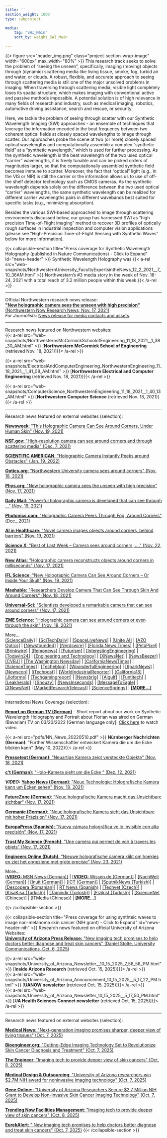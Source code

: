 ```yaml
---
title: ''
section_weight: 1000
type: subproject

media:
    tag: "SWI_Main"
    sort_by: weight_SWI_Main

---
```

{{< figure src="header_img.png" class="project-section-wrap-image" width="600px" max_width="80%" >}}
This research track seeks to solve the problem of “seeing the unseen”, specifically, imaging (moving) objects through (dynamic) scattering media like living tissue, smoke, fog, turbid air and water, or clouds. A robust, flexible, and accurate approach to seeing through scattering media is still one of the major unsolved problems in imaging. When traversing through scattering media, visible light completely loses its spatial structure, which makes imaging with conventional active and passive methods impossible. A potential solution is of high relevance in many fields of research and industry, such as medical imaging, robotics, automotive driving assistance, search and rescue, or security. 

Here, we tackle the problem of seeing through scatter with our Synthetic Wavelength Imaging (SWI) approaches - an ensemble of techniques that leverage the information encoded in the beat frequency between two coherent optical fields at closely spaced wavelengths to image through scatter. Our approaches probe the scene at two (or more) closely spaced optical wavelengths and computationally assemble a complex “synthetic field” at a “synthetic wavelength,” which is used for further processing. As the synthetic wavelength is the beat wavelength of the two used optical “carrier” wavelengths, it is freely tunable and can be picked orders of magnitudes larger, so that the computationally assembled synthetic field becomes immune to scatter. Moreover, the fact that “optical” light (e.g., in the VIS or NIR) is still the carrier or the information allows us to use of off-the shelf detector technology such as CMOS cameras.  As the synthetic wavelength depends solely on the difference between the two used optical “carrier” wavelengths, the same synthetic wavelength can be realized for different carrier wavelengths pairs in different wavebands best suited for specific tasks (e.g., minimizing absorption).  

Besides the various SWI-based approached to image through scattering environments discussed below, our group has harnessed SWI as “high precision Time-of-Flight imaging” method to recover 3D profiles of optically rough surfaces in industrial inspection and computer vision applications (please see ”High-Precision Time-of-Flight Sensing with Synthetic Waves” below for more information). 

{{< collapsible-section title="Press coverage for Synthetic Wavelength Holography (published in Nature Communications) - Click to Expand" id="news-header" >}}
Synthetic Wavelength Holography was {{< a-rel src="web-snapshots/NorthwesternUniversity_FacultyExpertsintheNews_12_2_2021__7_10_36AM.html" >}}
Northwestern’s #3 media story in the week of Nov. 18-24, 2021 with a total reach of 3.2 million people within this week.{{< /a-rel >}}

----------
Official Northwestern research news release:   
[**"New holographic camera sees the unseen with high precision"**  (Northwestern Now Research News, Nov. 17, 2021)](https://news.northwestern.edu/stories/2021/11/new-holographic-camera-sees-the-unseen-with-high-precision/)  
*For Journalists*: [News release for media contacts and assets](https://news.northwestern.edu/stories/2021/11/new-holographic-camera-sees-the-unseen-with-high-precision/&fj=1). 

--------  
Research news featured on Northwestern websites:  
{{< a-rel src="web-snapshots/NorthwesternsMcCormickSchoolofEngineering_11_18_2021__1_38_30_AM.html" >}}
\[**Northwestern McCormick School of Engineering** (retrieved Nov. 18, 2021)\]{{< /a-rel >}}

{{< a-rel src="web-snapshots/ElectricalAndComputerEngineering_NorthwesternEngineering_11_18_2021__1_41_08_AM.html" >}}
\[**Northwestern Electrical and Computer Engineering** (retrieved Nov. 18, 2021)\]{{< /a-rel >}}

{{< a-rel src="web-snapshots/ComputerScience_NorthwesternEngineering_11_18_2021__1_40_13_AM.html" >}}
\[**Northwestern Computer Science** (retrieved Nov. 18, 2021)\]{{< /a-rel >}}

--------  
Research news featured on external websites (selection):  

[**Newsweek**: "This Holographic Camera Can See Around Corners, Under Human Skin" (Nov. 19, 2021)](https://www.newsweek.com/camera-see-around-corners-under-human-skin-northwestern-university-light-scattering-1651173)   

[**NSF.gov**: "High-resolution camera can see around corners and through scattering media" (Dec. 7, 2021)](https://www.nsf.gov/discoveries/disc_summ.jsp?cntn_id=304047&org=NSF&from=news)   

[**SCIENTIFIC AMERICAN**: "Holographic Camera Instantly Peeks around Obstacles" (Jan. 19, 2022)](https://www.scientificamerican.com/article/holographic-camera-instantly-peeks-around-obstacles/)  

[**Optics.org**: "Northwestern University camera sees around corners" (Nov. 18, 2021)](https://optics.org/news/12/11/28)   

[**Phys.org**: "New holographic camera sees the unseen with high precision" (Nov. 17, 2021)](https://phys.org/news/2021-11-holographic-camera-unseen-high-precision.html)  

[**Daily Mail**: "Powerful holographic camera is developed that can see through ..." (Nov. 19, 2021)](https://www.dailymail.co.uk/sciencetech/article-10222373/Powerful-holographic-camera-developed-ANYTHING.html)  

[**Photonics.com**: "Holographic Camera Peers Through Fog, Around Corners" (Dec., 2021)](https://www.photonics.com/Articles/Holographic_Camera_Peers_Through_Fog_Around/p22/vo209/i1371/a67621)  

[**AI in Healthcare**: "Novel camera images objects around corners, behind barriers" (Nov. 19, 2021)](https://aiin.healthcare/topics/emerging-technologies/novel-camera-images-objects-around-corners-behind-barriers)   

[**Science X**: "Best of Last Week – Camera sees around corners, ...." (Nov. 22, 2021)](https://sciencex.com/news/2021-11-week-camera-corners-cold-moon.html)   

[**New Atlas**: "Holographic camera reconstructs objects around corners in milliseconds" (Nov. 17, 2021)](https://newatlas.com/technology/holographic-camera-non-line-sight-imaging/)  

[**IFL Science**: "New Holographic Camera Can See Around Corners – Or Inside Your Skull" (Nov. 19, 2021)](https://www.iflscience.com/technology/new-holographic-camera-can-see-around-corners-or-inside-your-skull/)   

[**Mashable**: "Researchers Develop Camera That Can See Through Skin And Around Corners" (Nov. 18, 2021)](https://in.mashable.com/tech/25889/researchers-develop-camera-that-can-see-through-skin-and-around-corners)   

[**Universal-Sci**: "Scientists developed a remarkable camera that can see around corners" (Nov. 17, 2021)](https://www.universal-sci.com/article/scientists-developed-a-camera-that-can-see-around-corners)   

[**ZME Science**: "Holographic camera can see around corners or even through the skin" (Nov. 18, 2021)](https://www.zmescience.com/science/news-science/holographic-camera-sees-hidden-objects/)  

 
More...  
[\[ScienceDaily\]](https://www.sciencedaily.com/releases/2021/11/211117100106.htm) |
[\[SciTechDaily\]](https://scitechdaily.com/new-holographic-camera-sees-the-unseen-around-corners-through-fog-and-human-tissue/) |
[\[SpaceLiveNews\]](https://spacelivenews.com/new-holographic-camera-sees-the-unseen-around-corners-through-fog-and-human-tissue/) |
[\[Unite AI\]](https://www.unite.ai/holographic-camera-scatters-light-to-see-around-corners/) |
[\[AZO Optics\]](https://www.azooptics.com/News.aspx?newsID=27202) |
[\[Newsfounded\]](https://newsfounded.com/aus/the-new-holographic-camera-sees-the-unseen-with-high-precision/) |
[\[Nerdswire\]](https://nerdswire.de/en/neue-holografische-kamera-sieht-das-unsichtbare-mit-hoher-praezision/) |
[\[Florida News Times\]](https://floridanewstimes.com/the-new-holographic-camera-sees-the-invisible-with-high-precision/378257/) |
[\[PetaPixel\]](https://petapixel.com/2021/11/19/scientists-invent-a-camera-that-can-see-through-or-around-anything/) |
[\[Brinkwire\]](https://en.brinkwire.com/technology/around-corners-through-fog-and-through-human-tissue-a-new-holographic-camera-sees-the-unseen/)  |
[\[Remonews\]](https://remonews.com/the-new-holographic-camera-sees-the-invisible-with-high-precision/) |
[\[Futurism\]](https://futurism.com/the-byte/camera-see-through-almost-anything) |
[\[InterestingEngineering\]](https://interestingengineering.com/new-camera-can-see-through-almost-anything-including-human-tissue-and-bones) |
[\[TodayIn24\]](https://today.in-24.com/News/611084.html) |
[\[Engineering and Technology\]](https://eandt.theiet.org/content/articles/2021/11/holographic-camera-can-see-through-people-and-around-corners-with-high-precision/) |
[\[XNewsNet\]](https://xnewsnet.com/the-new-holographic-camera-sees-the-invisible-with-great-precision-2/) |
[\[NewsBeezer\]](https://newsbeezer.com/new-holographic-camera-sees-the-invisible-with-great-precision/) |
[\[CVBJ\]](https://cvbj.biz/they-create-a-holographic-camera-that-sees-the-invisible.html) |
[\[The Washington Newsday\]](https://washingtonnewsday.com/news/this-holographic-camera-has-the-ability-to-see-around-corners-and-beneath-human-skin/) |
[\[CaliforniaNewsTimes\]](https://californianewstimes.com/new-holographic-camera-sees-the-unseen-around-corners-through-fog-and-human-tissue/594821/) |
[\[ScienceTimes\]](https://www.sciencetimes.com/articles/34577/20211117/holographic-images-high-resolution-camera-capture-hidden-fast-moving-objects.htm) |
[\[Techeblog\]](https://www.techeblog.com/holographic-camera-holography-northwestern-university/) |
[\[WoonderfulEngineering\]](https://wonderfulengineering.com/this-new-high-resolution-holographic-camera-can-see-through-objects-and-around-corners/) |
[\[6parkNews\]](https://6park.news/usa/the-new-holographic-camera-sees-the-invisible-with-high-precision.html) |
[\[Newscon\]](https://www.newscon.net/new-holographic-camera-can-see-around-corners-or-inside-your-skull/?hl=en) |
[\[iTechpost\]](https://www.itechpost.com/articles/107942/20211122/superman-camera-new-holographic-see-through-skin-objects.htm) |
[\[WorldIndustrialReporter\]](https://worldindustrialreporter.com/holographic-camera-makes-driving-safer/) |
[\[California18\]](https://xnewsnet.com/the-new-holographic-camera-sees-the-invisible-with-great-precision-2/) |
[\[Jioforme\]](https://www.jioforme.com/holographic-cameras-see-invisible-things-with-high-accuracy/930454/) |
[\[Techgamingreport\]](https://www.techgamingreport.com/the-end-of-the-ghost-probe-holographic-cameras-can-find-objects-in-blind-spots-in-corners-in-milliseconds-scientific-exploration-cnbeta-com/) |
[\[Newsbrig\]](https://newsbrig.com/new-holographic-camera-sees-the-unseen-around-corners-through-fog-and-human-tissue/511817/) |
[\[Algulf\]](https://algulf.net/2021/11/17/new-holographic-camera-sees-the-unseen-with-high-precision/) |
[\[Funtitech\]](https://fuentitech.com/holographic-cameras-reconstruct-objects-that-turn-corners-in-milliseconds/358766/) |
[\[Leakherald\]](https://leakherald.com/new-holographic-camera-sees-the-unseen-around-corners-through-fog-and-human-tissue/) |
[\[Shouzy\]](https://www.shouzy.com/new-holographic-camera-sees-the-unseen-around-corners-through-fog-and-human-tissue/) |
[\[NewsInseconds\]](https://newsinseconds.com/new-holographic-camera-sees-the-unseen-around-corners-through-fog-and-human-tissue/) |
[\[MessageToEagle\]](https://www.messagetoeagle.com/new-holographic-camera-sees-the-unseen-with-high-precision/) |
[\[XNewsNet\]](https://xnewsnet.com/the-new-holographic-camera-sees-the-invisible-with-great-precision-2/) |
[\[MarketResearchTelecast\]](https://marketresearchtelecast.com/they-invent-a-holographic-camera-that-allows-to-see-inside-the-body-and-behind-the-corners-with-high-precision/205512/) |
[\[ScienceSprings\]](https://sciencesprings.wordpress.com/tag/new-holographic-camera-sees-the-unseen-with-high-precision/) |
[**\[MORE...\]**](https://nature.altmetric.com/details/117068255/news)  

--------  
International News Coverage (selection):

[**Report on German TV (German)**](https://drive.google.com/file/d/1WvL6ZqwoDSDk4BfB4H98LXCeo1ggfGTd/view?usp=sharing) - Short report about our work on Synthetic Wavelength Holography and Portrait about Florian was aired on German (Bavarian) TV on 03/20/2022 \[German language only\]. [Click here](https://drive.google.com/file/d/1WvL6ZqwoDSDk4BfB4H98LXCeo1ggfGTd/view?usp=sharing) to watch video.   


{{< a-rel src="pdfs/NN_News_20220510.pdf" >}}
**Nürnberger Nachrichten (German)**: "Fürther Wissenschaftler entwickelt Kamera die um die Ecke blicken kann" (May 10, 2022){{< /a-rel >}}   

[**Pressetext (German)**: "Neuartige Kamera zeigt versteckte Objekte" (Nov. 18, 2021)](https://www.pressetext.com/news/neuartige-kamera-zeigt-versteckte-objekte.html)   

[**c't (German)**: "Holo-Kamera sieht um die Ecke " (Dez. 12, 2021)](https://www.heise.de/select/ct/2021/26/2132108234112845409) 

***VIDEO:*** [**Yahoo News (German)**: "Neue Technologie: Holografische Kamera kann um Ecken sehen" (Nov. 18, 2021)](https://de.nachrichten.yahoo.com/neue-technologie-holographische-kamera-um-130119079.html)  

[**FutureZone (German)**: "Neue holografische Kamera macht das Unsichtbare sichtbar" (Nov. 17, 2021)](https://futurezone.at/science/neue-holografische-kamera-macht-das-unsichtbare-sichtbar/401809609)   

[**Germanic (German)**: "Neue holografische Kamera sieht das Unsichtbare mit hoher Präzision" (Nov. 17, 2021)](https://germanic.news/neue-holografische-kamera-sieht-das-unsichtbare-mit-hoher-prazision/)  

[**EuropaPress (Spanish)**: "Nueva cámara holográfica ve lo invisible con alta precisión" (Nov. 17, 2021)](https://www.europapress.es/ciencia/laboratorio/noticia-nueva-camara-holografica-ve-invisible-alta-precision-20211117122400.html)  

[**Trust My Science (French)**: "Une caméra qui permet de voir à travers les objets" (Nov. 17, 2021)](https://trustmyscience.com/camera-permet-voir-a-travers-objets/)  

[**Engineers Online (Dutch)**: "Nieuwe holografische camera kijkt om hoekjes en ziet het ongeziene met grote precisie" (Nov. 23, 2021)](https://www.engineersonline.nl/nieuws/id34899-nieuwe-holografische-camera-kijkt-om-hoekjes-en-ziet-het-ongeziene-met-grote-precisie.html)   
  
More...   
[\[**VIDEO:** MSN News (German)\]](https://www.msn.com/de-de/lifestyle/reisen/neue-technologie-holographische-kamera-kann-um-ecken-sehen/vp-AAQRh2m) |
[\[**VIDEO:** Wissen.de (German)\]](https://www.wissen.de/neue-technologie-holographische-kamera-kann-um-ecken-sehen) |
[\[NachWelt (German)\]](https://www.nach-welt.com/gerat-kann-um-ecken-und-durch-streumedien-wie-nebel-und-menschliches-gewebe-sehen/) |
[\[Inuit (German)\]](https://inuit.at/inhalt/neuartige-kamera-zeigt-versteckte-objekte) |
[\[ICT (German)\]](https://ictk.ch/inhalt/neuartige-kamera-zeigt-versteckte-objekte) |
[\[SputnikNews (Turkish)\]](https://tr.sputniknews.com/20211123/her-seyi-goruntuleyebilen-kamera-uretildi-1051054205.html) |
[\[Descopera (Romanian)\]](https://www.descopera.ro/stiinta/19869459-camera-care-poate-vedea-prin-aproape-orice-obiect-inclusiv-corpul-uman-cum-functioneaza) |
[RT News (Spanish)](https://actualidad.rt.com/actualidad/410628-inventan-camara-holografica-ver-dentro-cuerpo-esquinas) |
[\[Techvet (Czech)\]](https://techsvet.cz/nejnovejsi-zpravy/nova-holograficka-kamera-vidi-neviditelne-veci-s-vysokou-presnosti/daniel/) |
[\[KisaKisa (Turkish)\]](https://www.kisakisa.com/haber/bilim-insanlari-neredeyse-her-seyi-gorebilen-kamera-icat-ettiler/5555) |
[\[Tamindir (Turkish)\]](https://www.tamindir.com/haber/yeni-holografik-kamera_71502/) |
[\[Fizikist (Turkish)\]](https://www.fizikist.com/yeni-holografik-kamera-koseleri-veya-kafatasinin-icini-gorebilir) |
[\[ScienceNet (Chinese)\]](http://blog.sciencenet.cn/blog-212210-1312831.html) |
[\[ITMedia (Chinese)\]](https://www.itmedia.co.jp/news/articles/2112/01/news044.html) |
[**\[MORE...\]**](https://nature.altmetric.com/details/117068255/news) 
 
{{< /collapsible-section >}}

{{< collapsible-section title="Press coverage for using synthteic waves to image non-melanoma skin cancer (NIH grant) - Click to Expand" id="news-header-nih" >}}
Research news featured on official University of Arizona Websites:  
[**University of Arizona Press Release:** "New imaging tech promises to help doctors better diagnose and treat skin cancers" (Daniel Stolte, University Communications, Oct. 6, 2025)](https://news.arizona.edu/news/new-imaging-tech-promises-help-doctors-better-diagnose-and-treat-skin-cancers)    

{{< a-rel src="web-snapshots/University_of_Arizona_Newsletter__10_15_2025_7_58_58_PM.html" >}}
\[**Inside Arizona Research** (retrieved Oct. 15, 2025)\]{{< /a-rel >}}  
{{< a-rel src="web-snapshots/University_of_Arizona_Announcement_10_15_2025__5_17_22_PM.html" >}}
\[**UANOW newsletter** (retrieved Oct. 15, 2025)\]{{< /a-rel >}}  
{{< a-rel src="web-snapshots/University_of_Arizona_Newsletter_10_15_2025__5_17_50_PM.html" >}}
\[**UA Health Sciences Connect newsletter** (retrieved Oct. 15, 2025)\]{{< /a-rel >}}  

--------  

Research news featured on external websites (selection):  

[**Medical News**: "Next-generation imaging promises sharper, deeper view of living tissues" (Oct. 7, 2025)](https://www.news-medical.net/news/20251007/Next-generation-imaging-promises-sharper-deeper-view-of-living-tissues.aspx)   

[**Bioengineer.org**: "Cutting-Edge Imaging Technology Set to Revolutionize Skin Cancer Diagnosis and Treatment" (Oct. 7, 2025)](https://bioengineer.org/cutting-edge-imaging-technology-set-to-revolutionize-skin-cancer-diagnosis-and-treatment/)   

[**The Engineer**: "Imaging tech to provide deeper view of skin cancers" (Oct. 8, 2025)](https://www.theengineer.co.uk/content/news/imaging-tech-offers-clearer-skin-cancer-views)  

[**Medical Design & Outsourcing**: "University of Arizona researchers win $2.7M NIH award for noninvasive imaging technology" (Oct. 7, 2025)](https://www.medicaldesignandoutsourcing.com/university-of-arizona-researchers-win-2-7m-nih-award-for-noninvasive-imaging-technology/)   

[**Gene Online:**: "University of Arizona Researchers Secure $2.7 Million NIH Grant to Develop Non-Invasive Skin Cancer Imaging Technology" (Oct. 7, 2025)](https://www.geneonline.com/university-of-arizona-researchers-secure-2-7-million-nih-grant-to-develop-non-invasive-skin-cancer-imaging-technology/)  

[**Trending Now Facilities Management**: "Imaging tech to provide deeper view of skin cancers" (Oct. 8, 2025)](https://www.facilitiesmanagement-now.com/article/227870/imaging-tech-to-provide-deeper-view-of-skin-cancers?utm_source=facilitiesmanagement&utm_medium=newsfeed&utm_campaign=facilitiesmanagement-articleId-227870)  

[**EurekAlert**: " New imaging tech promises to help doctors better diagnose and treat skin cancers" (Oct. 7, 2025)](https://www.eurekalert.org/news-releases/1101114)
{{< /collapsible-section >}}
